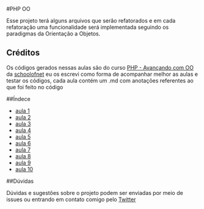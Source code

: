 #PHP OO

Esse projeto terá alguns arquivos que serão refatorados e em cada refatoração uma funcionalidade será implementada seguindo os paradigmas da Orientação a Objetos.


## Créditos
Os códigos gerados nessas aulas são do curso [PHP - Avançando com OO](https://www.schoolofnet.com/curso-php-avancando-com-oo/?key=1475844429211) da [schoolofnet](https://www.schoolofnet.com/)
eu os escrevi como forma de acompanhar melhor as aulas e testar os códigos, cada aula contém um .md com anotações referentes ao que foi feito no código

##Índece 
   - [aula 1](aula-1)
   - [aula 2](aula-2)
   - [aula 3](aula-3)
   - [aula 4](aula-4)
   - [aula 5](aula-5)
   - [aula 6](aula-6)
   - [aula 7](aula-7)
   - [aula 8](aula-8)
   - [aula 9](aula-9)
   - [aula 10](aula-10)

##Dúvidas

Dúvidas e sugestões sobre o projeto podem ser enviadas por meio de issues ou entrando em contato comigo pelo [Twitter](https://twitter.com/ronaizacard)
